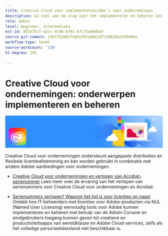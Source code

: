 ```yaml
---
title: Creative Cloud voor implementatievideo's voor ondernemingen
description: Ga snel aan de slag over het implementeren en beheren van Creative Cloud voor bedrijfs-apps
role: Admin
level: Beginner, Intermediate
exl-id: 9533fb1f-a2cc-4c06-b701-67c75a60dbaf
source-git-commit: 245f753d62fe83e76fad6e1d7c3d820a5550464a
workflow-type: tm+mt
source-wordcount: '130'
ht-degree: 14%

---
```


# Creative Cloud voor ondernemingen: onderwerpen implementeren en beheren

![Hoofdafbeelding van Creative Cloud](../assets/CCEbanner.png)

Creative Cloud voor ondernemingen ondersteunt aangepaste distributies en flexibele licentieafstemming en kan worden gebruikt in combinatie met andere Adobe-aanbiedingen voor ondernemingen.

* [Creative Cloud voor ondernemingen en verlopen van Acrobat-serienummer](cceserial.md)
Lees meer over de ervaring van het verlopen van serienummers voor Creative Cloud voor ondernemingen en Acrobat.

* [Serienummers verlopen? Waarom het tijd is voor licenties op naam](nameduserlicensing.md)
Ontdek hoe IT-beheerders met licenties voor Adobe-producten via NUL (Named User Licensing) eenvoudig tools voor Adobe kunnen implementeren en beheren met behulp van de Admin Console en eindgebruikers toegang kunnen geven tot creatieve en productiviteitsapps van wereldklasse en Adobe Cloud-services, zelfs als het volledige personeelsbestand niet beschikbaar is.
